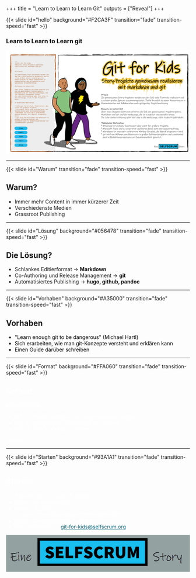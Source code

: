 +++
title = "Learn to Learn to Learn Git"
outputs = ["Reveal"]
+++

{{< slide id="hello" background="#F2CA3F" transition="fade" transition-speed="fast" >}}

<h3 style="color: #000;">Learn to Learn to Learn git</h3>

![git](./git.png)

---

{{< slide id="Warum"  transition="fade" transition-speed="fast" >}}

## Warum?

* Immer mehr Content in immer kürzerer Zeit
* Verschiedenste Medien
* Grassroot Publishing

---

{{< slide id="Lösung" background="#056478" transition="fade" transition-speed="fast" >}}

## Die Lösung?

* Schlankes Editierformat -> **Markdown**
* Co-Authoring und Release Management -> **git**
* Automatisiertes Publishing -> **hugo, github, pandoc**

---

{{< slide id="Vorhaben" background="#A35000" transition="fade" transition-speed="fast" >}}

## Vorhaben

<ul>
<li style ="color: #000;"> "Learn enough git to be dangerous" (Michael Hartl)</li>
<li style ="color: #000;"> Sich erarbeiten, wie man git-Konzepte versteht und erklären kann</li>
<li style ="color: #000;"> Einen Guide darüber schreiben</li>
</ul>

---

{{< slide id="Format" background="#FFA060" transition="fade" transition-speed="fast" >}}

<h2 style="color: #fff;">Format</h2>

<a href = "https://cogneon.github.io/lernos/" target="_blank" style="color:#fff;">#lernOS Circle</a>

<ul>
<li style ="color: #fff;"> W1-4: git und Markdown in einem eigenen Beispiel</li>
<li style ="color: #fff;"> W5-8: git Konzepte, Tools und Lern-Setting</li>
<li style ="color: #fff;"> W9-12: lernOS Guide schreiben</li>
</ul>

<p style="color:#fff;">...oder?</p>

---

{{< slide id="Starten" background="#93A1A1" transition="fade" transition-speed="fast" >}}

<h2 style="color: #fff;">Starten</h2>

<ul>
<li style ="color: #fff;"> Beginn: KW 39 - Kickoff Zoom</li>
<li style ="color: #fff;"> Dauer: Bis Jahresende</li>
<li style ="color: #fff;"> Kosten: 0 EUR</li>
<li style ="color: #fff;"> Format: Online Meetings, einmal wöchentlich</li>
<li style ="color: #fff;"> Projekt Chat in telegram, slack o.ä.</li>
<li style ="color: #fff;"> bitte anmelden bei <a href="mailto:git-for-kids@selfscrum.org" style="color: #056478;">git-for-kids@selfscrum.org</a></li>
</ul>

<a href="https://selfscrum.org"><img src="./selfscrum-label.png" with="200px"/></a>